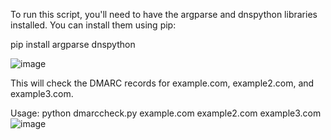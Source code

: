 To run this script, you'll need to have the argparse and dnspython libraries installed. You can install them using pip:

pip install argparse dnspython

![image](https://github.com/iamsurve/dmarcheck/assets/75905952/b041ce93-a032-4d85-a36f-e1690942c749)

This will check the DMARC records for example.com, example2.com, and example3.com.

Usage:
python dmarccheck.py example.com example2.com example3.com
![image](https://github.com/iamsurve/dmarcheck/assets/75905952/01de9392-fa05-40ea-8249-3aac13ff7e44)



